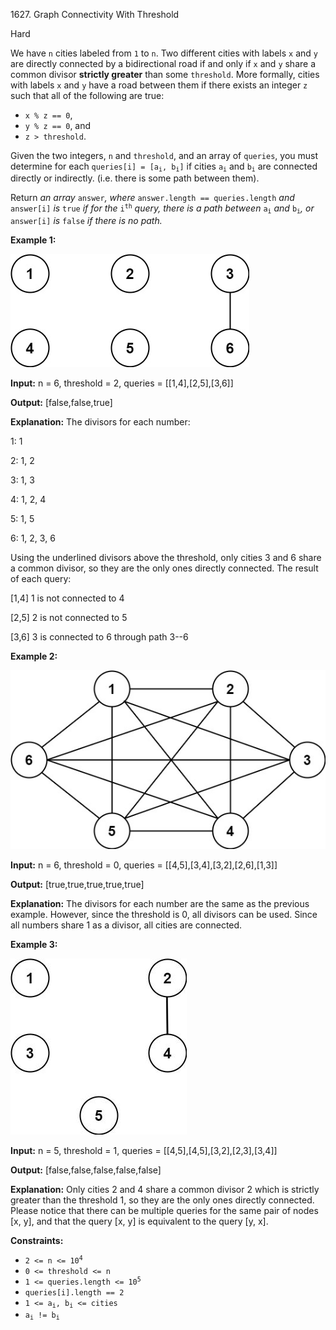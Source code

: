 1627\. Graph Connectivity With Threshold

Hard

We have `n` cities labeled from `1` to `n`. Two different cities with labels `x` and `y` are directly connected by a bidirectional road if and only if `x` and `y` share a common divisor **strictly greater** than some `threshold`. More formally, cities with labels `x` and `y` have a road between them if there exists an integer `z` such that all of the following are true:

*   `x % z == 0`,
*   `y % z == 0`, and
*   `z > threshold`.

Given the two integers, `n` and `threshold`, and an array of `queries`, you must determine for each <code>queries[i] = [a<sub>i</sub>, b<sub>i</sub>]</code> if cities <code>a<sub>i</sub></code> and <code>b<sub>i</sub></code> are connected directly or indirectly. (i.e. there is some path between them).

Return _an array_ `answer`_, where_ `answer.length == queries.length` _and_ `answer[i]` _is_ `true` _if for the_ <code>i<sup>th</sup></code> _query, there is a path between_ <code>a<sub>i</sub></code> _and_ <code>b<sub>i</sub></code>_, or_ `answer[i]` _is_ `false` _if there is no path._

**Example 1:**

![](ex1.jpg)

**Input:** n = 6, threshold = 2, queries = [[1,4],[2,5],[3,6]]

**Output:** [false,false,true]

**Explanation:** The divisors for each number: 

1: 1 

2: 1, 2 

3: 1, 3 

4: 1, 2, 4 

5: 1, 5 

6: 1, 2, 3, 6 

Using the underlined divisors above the threshold, only cities 3 and 6 share a common divisor, so they are the only ones directly connected. The result of each query: 

[1,4] 1 is not connected to 4 

[2,5] 2 is not connected to 5 

[3,6] 3 is connected to 6 through path 3--6

**Example 2:**

![](tmp.jpg)

**Input:** n = 6, threshold = 0, queries = [[4,5],[3,4],[3,2],[2,6],[1,3]]

**Output:** [true,true,true,true,true]

**Explanation:** The divisors for each number are the same as the previous example. However, since the threshold is 0, all divisors can be used. Since all numbers share 1 as a divisor, all cities are connected.

**Example 3:**

![](ex3.jpg)

**Input:** n = 5, threshold = 1, queries = [[4,5],[4,5],[3,2],[2,3],[3,4]]

**Output:** [false,false,false,false,false]

**Explanation:** Only cities 2 and 4 share a common divisor 2 which is strictly greater than the threshold 1, so they are the only ones directly connected. Please notice that there can be multiple queries for the same pair of nodes [x, y], and that the query [x, y] is equivalent to the query [y, x].

**Constraints:**

*   <code>2 <= n <= 10<sup>4</sup></code>
*   `0 <= threshold <= n`
*   <code>1 <= queries.length <= 10<sup>5</sup></code>
*   `queries[i].length == 2`
*   <code>1 <= a<sub>i</sub>, b<sub>i</sub> <= cities</code>
*   <code>a<sub>i</sub> != b<sub>i</sub></code>